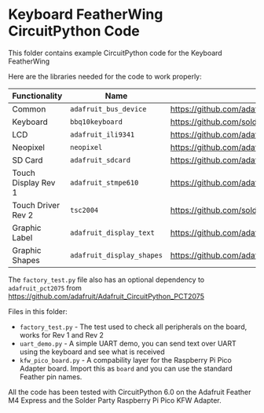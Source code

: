 # Keyboard FeatherWing CircuitPython Code

This folder contains example CircuitPython code for the Keyboard FeatherWing

Here are the libraries needed for the code to work properly:

| Functionality  | Name                      | Source |
|----------------------|---------------------------|--------|
| Common         | `adafruit_bus_device`     | https://github.com/adafruit/Adafruit_CircuitPython_BusDevice |
| Keyboard       | `bbq10keyboard`           | https://github.com/solderparty/arturo182_CircuitPython_BBQ10Keyboard |
| LCD            | `adafruit_ili9341`        | https://github.com/adafruit/Adafruit_ILI9341 |
| Neopixel       | `neopixel`                | https://github.com/adafruit/Adafruit_CircuitPython_Neopixel |
| SD Card        | `adafruit_sdcard`         | https://github.com/adafruit/Adafruit_CircuitPython_SD |
| Touch Display Rev 1  | `adafruit_stmpe610`       | https://github.com/adafruit/Adafruit_CircuitPython_STMPE610 |
| Touch Driver Rev 2   | `tsc2004`                 | https://github.com/solderparty/arturo182_CircuitPython_tsc2004 |
| Graphic Label  | `adafruit_display_text`   | https://github.com/adafruit/Adafruit_CircuitPython_Display_Text |
| Graphic Shapes       | `adafruit_display_shapes` | https://github.com/adafruit/Adafruit_CircuitPython_Display_Shapes |

The `factory_test.py` file also has an optional dependency to `adafruit_pct2075` from https://github.com/adafruit/Adafruit_CircuitPython_PCT2075

Files in this folder:
 - `factory_test.py` - The test used to check all peripherals on the board, works for Rev 1 and Rev 2
 - `uart_demo.py` - A simple UART demo, you can send text over UART using the keyboard and see what is received
 - `kfw_pico_board.py` - A compability layer for the Raspberry Pi Pico Adapter board. Import this as `board` and you can use the standard Feather pin names.

All the code has been tested with CircuitPython 6.0 on the Adafruit Feather M4 Express and the Solder Party Raspberry Pi Pico KFW Adapter.
